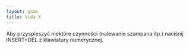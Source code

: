 ```yaml
---
layout: game
title: Vida X
---
```


Aby przyspieszyć niektóre czynności (nalewanie szampana itp.) 
naciśnij
INSERT+DEL z klawiatury numerycznej.
